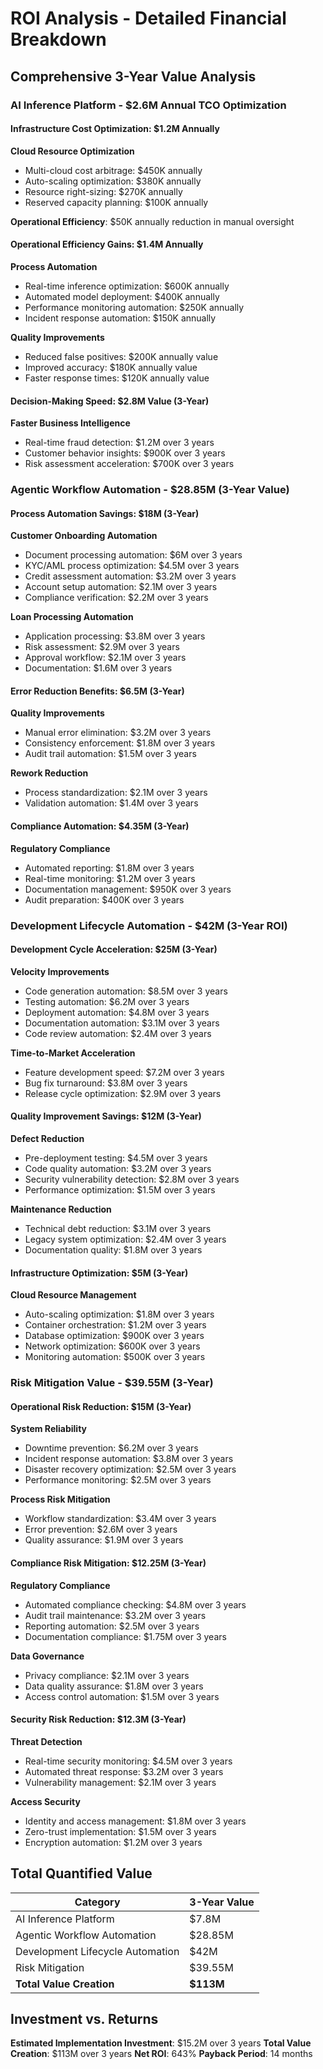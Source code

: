 # ROI Analysis - Detailed Financial Breakdown

## Comprehensive 3-Year Value Analysis

### AI Inference Platform - $2.6M Annual TCO Optimization

#### Infrastructure Cost Optimization: $1.2M Annually

**Cloud Resource Optimization**
- Multi-cloud cost arbitrage: $450K annually
- Auto-scaling optimization: $380K annually
- Resource right-sizing: $270K annually
- Reserved capacity planning: $100K annually

**Operational Efficiency**: $50K annually reduction in manual oversight

#### Operational Efficiency Gains: $1.4M Annually

**Process Automation**
- Real-time inference optimization: $600K annually
- Automated model deployment: $400K annually
- Performance monitoring automation: $250K annually
- Incident response automation: $150K annually

**Quality Improvements**
- Reduced false positives: $200K annually value
- Improved accuracy: $180K annually value
- Faster response times: $120K annually value

#### Decision-Making Speed: $2.8M Value (3-Year)

**Faster Business Intelligence**
- Real-time fraud detection: $1.2M over 3 years
- Customer behavior insights: $900K over 3 years
- Risk assessment acceleration: $700K over 3 years

### Agentic Workflow Automation - $28.85M (3-Year Value)

#### Process Automation Savings: $18M (3-Year)

**Customer Onboarding Automation**
- Document processing automation: $6M over 3 years
- KYC/AML process optimization: $4.5M over 3 years
- Credit assessment automation: $3.2M over 3 years
- Account setup automation: $2.1M over 3 years
- Compliance verification: $2.2M over 3 years

**Loan Processing Automation**
- Application processing: $3.8M over 3 years
- Risk assessment: $2.9M over 3 years
- Approval workflow: $2.1M over 3 years
- Documentation: $1.6M over 3 years

#### Error Reduction Benefits: $6.5M (3-Year)

**Quality Improvements**
- Manual error elimination: $3.2M over 3 years
- Consistency enforcement: $1.8M over 3 years
- Audit trail automation: $1.5M over 3 years

**Rework Reduction**
- Process standardization: $2.1M over 3 years
- Validation automation: $1.4M over 3 years

#### Compliance Automation: $4.35M (3-Year)

**Regulatory Compliance**
- Automated reporting: $1.8M over 3 years
- Real-time monitoring: $1.2M over 3 years
- Documentation management: $950K over 3 years
- Audit preparation: $400K over 3 years

### Development Lifecycle Automation - $42M (3-Year ROI)

#### Development Cycle Acceleration: $25M (3-Year)

**Velocity Improvements**
- Code generation automation: $8.5M over 3 years
- Testing automation: $6.2M over 3 years
- Deployment automation: $4.8M over 3 years
- Documentation automation: $3.1M over 3 years
- Code review automation: $2.4M over 3 years

**Time-to-Market Acceleration**
- Feature development speed: $7.2M over 3 years
- Bug fix turnaround: $3.8M over 3 years
- Release cycle optimization: $2.9M over 3 years

#### Quality Improvement Savings: $12M (3-Year)

**Defect Reduction**
- Pre-deployment testing: $4.5M over 3 years
- Code quality automation: $3.2M over 3 years
- Security vulnerability detection: $2.8M over 3 years
- Performance optimization: $1.5M over 3 years

**Maintenance Reduction**
- Technical debt reduction: $3.1M over 3 years
- Legacy system optimization: $2.4M over 3 years
- Documentation quality: $1.8M over 3 years

#### Infrastructure Optimization: $5M (3-Year)

**Cloud Resource Management**
- Auto-scaling optimization: $1.8M over 3 years
- Container orchestration: $1.2M over 3 years
- Database optimization: $900K over 3 years
- Network optimization: $600K over 3 years
- Monitoring automation: $500K over 3 years

### Risk Mitigation Value - $39.55M (3-Year)

#### Operational Risk Reduction: $15M (3-Year)

**System Reliability**
- Downtime prevention: $6.2M over 3 years
- Incident response automation: $3.8M over 3 years
- Disaster recovery optimization: $2.5M over 3 years
- Performance monitoring: $2.5M over 3 years

**Process Risk Mitigation**
- Workflow standardization: $3.4M over 3 years
- Error prevention: $2.6M over 3 years
- Quality assurance: $1.9M over 3 years

#### Compliance Risk Mitigation: $12.25M (3-Year)

**Regulatory Compliance**
- Automated compliance checking: $4.8M over 3 years
- Audit trail maintenance: $3.2M over 3 years
- Reporting automation: $2.5M over 3 years
- Documentation compliance: $1.75M over 3 years

**Data Governance**
- Privacy compliance: $2.1M over 3 years
- Data quality assurance: $1.8M over 3 years
- Access control automation: $1.5M over 3 years

#### Security Risk Reduction: $12.3M (3-Year)

**Threat Detection**
- Real-time security monitoring: $4.5M over 3 years
- Automated threat response: $3.2M over 3 years
- Vulnerability management: $2.1M over 3 years

**Access Security**
- Identity and access management: $1.8M over 3 years
- Zero-trust implementation: $1.5M over 3 years
- Encryption automation: $1.2M over 3 years

## Total Quantified Value

| Category | 3-Year Value |
|----------|-------------|
| AI Inference Platform | $7.8M |
| Agentic Workflow Automation | $28.85M |
| Development Lifecycle Automation | $42M |
| Risk Mitigation | $39.55M |
| **Total Value Creation** | **$113M** |

## Investment vs. Returns

**Estimated Implementation Investment**: $15.2M over 3 years
**Total Value Creation**: $113M over 3 years
**Net ROI**: 643%
**Payback Period**: 14 months